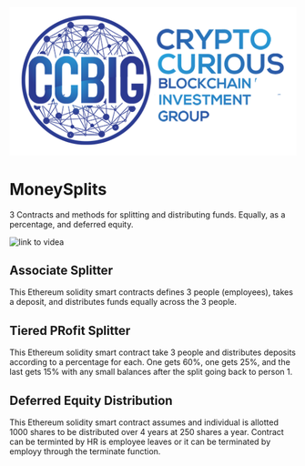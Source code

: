 ![CCBIG](./images/ccbig_web_logo_transparent.png)

# MoneySplits
3 Contracts and methods for splitting and distributing funds. Equally, as a percentage, and deferred equity.  

![link to videa](https://youtu.be/ir2gWW_6zOI)

## Associate Splitter

This Ethereum solidity smart contracts defines 3 people (employees), takes a deposit, and distributes funds equally across the 3 people.

## Tiered PRofit Splitter

This Ethereum solidity  smart contract take 3 people and distributes deposits according to a percentage for each. One gets 60%, one gets 25%, and the last gets 15% with any small balances after the split going back to person 1.

## Deferred Equity Distribution

This Ethereum solidity smart contract assumes and individual is allotted 1000 shares to be distributed over 4 years at 250 shares a year. Contract can be terminted by HR is employee leaves or it can be terminated by employy through the terminate function.



